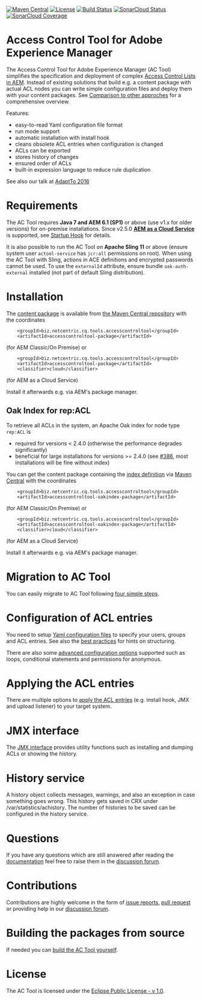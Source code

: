 [![Maven Central](https://maven-badges.herokuapp.com/maven-central/biz.netcentric.cq.tools.accesscontroltool/accesscontroltool/badge.svg)](https://maven-badges.herokuapp.com/maven-central/biz.netcentric.cq.tools.accesscontroltool/accesscontroltool)
[![License](https://img.shields.io/badge/License-EPL%201.0-red.svg)](https://opensource.org/licenses/EPL-1.0)
[![Build Status](https://travis-ci.org/Netcentric/accesscontroltool.svg?branch=develop)](https://travis-ci.org/Netcentric/accesscontroltool)
[![SonarCloud Status](https://sonarcloud.io/api/project_badges/measure?project=Netcentric_accesscontroltool&metric=alert_status)](https://sonarcloud.io/dashboard?id=Netcentric_accesscontroltool)
[![SonarCloud Coverage](https://sonarcloud.io/api/project_badges/measure?project=Netcentric_accesscontroltool&metric=coverage)](https://sonarcloud.io/component_measures/metric/coverage/list?id=Netcentric_accesscontroltool)

Access Control Tool for Adobe Experience Manager
================================================

The Access Control Tool for Adobe Experience Manager (AC Tool) simplifies the specification and deployment of complex [Access Control Lists in AEM](http://docs.adobe.com/docs/en/cq/current/administering/security.html#Access%20Control%20Lists%20and%20how%20they%20are%20evaluated).
Instead of existing solutions that build e.g. a content package with actual ACL nodes you can write simple configuration files and deploy them with your content packages. See [Comparison to other approches](docs/Comparison.md) for a comprehensive overview.

Features:
* easy-to-read Yaml configuration file format
* run mode support
* automatic installation with install hook
* cleans obsolete ACL entries when configuration is changed
* ACLs can be exported
* stores history of changes
* ensured order of ACLs
* built-in expression language to reduce rule duplication

See also our talk at [AdaptTo 2016](https://adapt.to/2016/en/schedule/ac-tool.html)

# Requirements

The AC Tool requires **Java 7 and AEM 6.1 (SP1)** or above (use v1.x for older versions) for on-premise installations. Since v2.5.0 **[AEM as a Cloud Service](https://www.adobe.com/marketing/experience-manager/cloud-service.html)** is supported, see [Startup Hook](https://github.com/Netcentric/accesscontroltool/blob/develop/docs/ApplyConfig.md#startup-hook) for details.

It is also possible to run the AC Tool on **Apache Sling 11** or above (ensure system user `actool-service` has `jcr:all` permissions on root). When using the AC Tool with Sling, actions in ACE definitions and encrypted passwords cannot be used. To use the `externalId` attribute, ensure bundle `oak-auth-external` installed (not part of default Sling distribution).

# Installation

The [content package](https://jackrabbit.apache.org/filevault) is available from [the Maven Central repository](https://repo1.maven.org/maven2/biz/netcentric/cq/tools/accesscontroltool/accesscontroltool-package/) with the coordinates 

```
    <groupId>biz.netcentric.cq.tools.accesscontroltool</groupId>
    <artifactId>accesscontroltool-package</artifactId>
```
(for AEM Classic/On Premise) or

```
    <groupId>biz.netcentric.cq.tools.accesscontroltool</groupId>
    <artifactId>accesscontroltool-package</artifactId>
    <classifier>cloud</classifier>
```
(for AEM as a Cloud Service)

Install it afterwards e.g. via AEM's package manager.


## Oak Index for rep:ACL

To retrieve all ACLs in the system, an Apache Oak index for node type `rep:ACL` is 

* required for versions < 2.4.0 (otherwise the performance degrades significantly)
* beneficial for large installations for versions >= 2.4.0 (see [#386](https://github.com/Netcentric/accesscontroltool/issues/386), most installations will be fine without index)

You can get the content package containing the [index definition](http://jackrabbit.apache.org/oak/docs/query/indexing.html#index-defnitions) via [Maven Central](https://repo1.maven.org/maven2/biz/netcentric/cq/tools/accesscontroltool/accesscontroltool-oakindex-package/) with the coordinates  

```
    <groupId>biz.netcentric.cq.tools.accesscontroltool</groupId>
    <artifactId>accesscontroltool-oakindex-package</artifactId>
```
(for AEM Classic/On Premise) or

```
    <groupId>biz.netcentric.cq.tools.accesscontroltool</groupId>
    <artifactId>accesscontroltool-oakindex-package</artifactId>
    <classifier>cloud</classifier>
```
(for AEM as a Cloud Service)

Install it afterwards e.g. via AEM's package manager.

# Migration to AC Tool

You can easily migrate to AC Tool following [four simple steps](docs/Migration.md).

# Configuration of ACL entries

You need to setup [Yaml configuration files](docs/Configuration.md) to specify your users, groups and ACL entries. See also the [best practices](docs/BestPractices.md) for hints on structuring.

There are also some [advanced configuration options](docs/AdvancedFeatures.md) supported such as loops, conditional statements and permissions for anonymous.

# Applying the ACL entries

There are multiple options to [apply the ACL entries](docs/ApplyConfig.md) (e.g. install hook, JMX and upload listener) to your target system.

# JMX interface

The [JMX interface](docs/Jmx.md) provides utility functions such as installing and dumping ACLs or showing the history. 

# History service

A history object collects messages, warnings, and also an exception in case something goes wrong. This history gets saved in CRX under /var/statistics/achistory. The number of histories to be saved can be configured in the history service.

# Questions

If you have any questions which are still answered after reading the [documentation](docs/) feel free to raise them in the [discussion forum](https://github.com/Netcentric/accesscontroltool/discussions).

# Contributions

Contributions are highly welcome in the form of [issue reports](https://github.com/Netcentric/accesscontroltool/issues), [pull request](https://docs.github.com/en/free-pro-team@latest/github/collaborating-with-issues-and-pull-requests/creating-a-pull-request-from-a-fork) or providing help in our [discussion forum](https://github.com/Netcentric/accesscontroltool/discussions).

# Building the packages from source

If needed you can [build the AC Tool yourself](docs/BuildPackage.md).

# License

The AC Tool is licensed under the [Eclipse Public License - v 1.0](LICENSE.txt).
